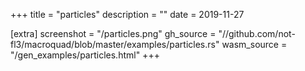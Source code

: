 
+++
title = "particles"
description = ""
date = 2019-11-27

[extra]
screenshot = "/particles.png"
gh_source = "//github.com/not-fl3/macroquad/blob/master/examples/particles.rs"
wasm_source = "/gen_examples/particles.html"
+++

